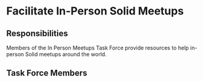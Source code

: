 # Facilitate In-Person Solid Meetups

## Responsibilities

Members of the In Person Meetups Task Force provide resources to help in-person Solid meetups around the world.

## Task Force Members
